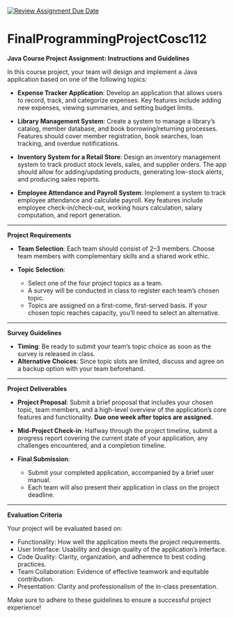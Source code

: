 [![Review Assignment Due Date](https://classroom.github.com/assets/deadline-readme-button-22041afd0340ce965d47ae6ef1cefeee28c7c493a6346c4f15d667ab976d596c.svg)](https://classroom.github.com/a/KhKTNztc)
# FinalProgrammingProjectCosc112

**Java Course Project Assignment: Instructions and Guidelines**

In this course project, your team will design and implement a Java application based on one of the following topics:

- **Expense Tracker Application**: Develop an application that allows users to record, track, and categorize expenses. Key features include adding new expenses, viewing summaries, and setting budget limits.

- **Library Management System**: Create a system to manage a library’s catalog, member database, and book borrowing/returning processes. Features should cover member registration, book searches, loan tracking, and overdue notifications.

- **Inventory System for a Retail Store**: Design an inventory management system to track product stock levels, sales, and supplier orders. The app should allow for adding/updating products, generating low-stock alerts, and producing sales reports.

- **Employee Attendance and Payroll System**: Implement a system to track employee attendance and calculate payroll. Key features include employee check-in/check-out, working hours calculation, salary computation, and report generation.

---

**Project Requirements**

- **Team Selection**: Each team should consist of 2–3 members. Choose team members with complementary skills and a shared work ethic.

- **Topic Selection**: 
  - Select one of the four project topics as a team.
  - A survey will be conducted in class to register each team’s chosen topic.
  - Topics are assigned on a first-come, first-served basis. If your chosen topic reaches capacity, you’ll need to select an alternative.

---

**Survey Guidelines**

- **Timing**: Be ready to submit your team’s topic choice as soon as the survey is released in class.
- **Alternative Choices**: Since topic slots are limited, discuss and agree on a backup option with your team beforehand.

---

**Project Deliverables**

- **Project Proposal**: Submit a brief proposal that includes your chosen topic, team members, and a high-level overview of the application’s core features and functionality. **Due one week after topics are assigned.**

- **Mid-Project Check-in**: Halfway through the project timeline, submit a progress report covering the current state of your application, any challenges encountered, and a completion timeline.

- **Final Submission**: 
  - Submit your completed application, accompanied by a brief user manual.
  - Each team will also present their application in class on the project deadline.

---

**Evaluation Criteria**

Your project will be evaluated based on:
- Functionality: How well the application meets the project requirements.
- User Interface: Usability and design quality of the application’s interface.
- Code Quality: Clarity, organization, and adherence to best coding practices.
- Team Collaboration: Evidence of effective teamwork and equitable contribution.
- Presentation: Clarity and professionalism of the in-class presentation.

Make sure to adhere to these guidelines to ensure a successful project experience!
